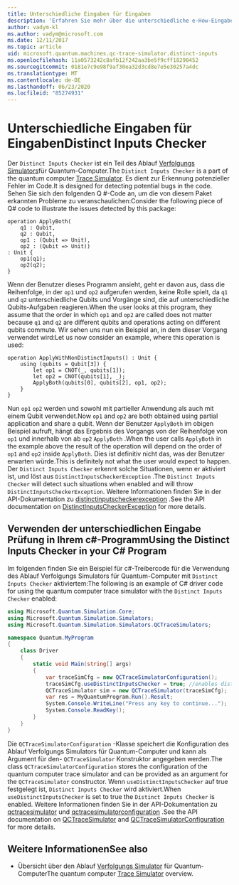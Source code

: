 ```yaml
---
title: Unterschiedliche Eingaben für Eingaben
description: 'Erfahren Sie mehr über die unterschiedliche e-How-Eingaben von Microsoft QDK, die ihren Q #-Code auf potenzielle Konflikte mit freigegebenen Qubits überprüft.'
author: vadym-kl
ms.author: vadym@microsoft.com
ms.date: 12/11/2017
ms.topic: article
uid: microsoft.quantum.machines.qc-trace-simulator.distinct-inputs
ms.openlocfilehash: 11a0573242c8afb12f242aa3be5f9cff18290452
ms.sourcegitcommit: 0181e7c9e98f9af30ea32d3cd8e7e5e30257a4dc
ms.translationtype: MT
ms.contentlocale: de-DE
ms.lasthandoff: 06/23/2020
ms.locfileid: "85274931"
---
```

# <a name="distinct-inputs-checker"></a><span data-ttu-id="cea75-103">Unterschiedliche Eingaben für Eingaben</span><span class="sxs-lookup"><span data-stu-id="cea75-103">Distinct Inputs Checker</span></span>

<span data-ttu-id="cea75-104">Der `Distinct Inputs Checker` ist ein Teil des Ablauf [Verfolgungs Simulators](xref:microsoft.quantum.machines.qc-trace-simulator.intro)für Quantum-Computer.</span><span class="sxs-lookup"><span data-stu-id="cea75-104">The `Distinct Inputs Checker` is a part of the quantum computer [Trace Simulator](xref:microsoft.quantum.machines.qc-trace-simulator.intro).</span></span> <span data-ttu-id="cea75-105">Es dient zur Erkennung potenzieller Fehler im Code.</span><span class="sxs-lookup"><span data-stu-id="cea75-105">It is designed for detecting potential bugs in the code.</span></span> <span data-ttu-id="cea75-106">Sehen Sie sich den folgenden Q #-Code an, um die von diesem Paket erkannten Probleme zu veranschaulichen:</span><span class="sxs-lookup"><span data-stu-id="cea75-106">Consider the following piece of Q# code to illustrate the issues detected by this package:</span></span>

```qsharp
operation ApplyBoth(
    q1 : Qubit,
    q2 : Qubit,
    op1 : (Qubit => Unit),
    op2 : (Qubit => Unit))
: Unit {
    op1(q1);
    op2(q2);
}
```

<span data-ttu-id="cea75-107">Wenn der Benutzer dieses Programm ansieht, geht er davon aus, dass die Reihenfolge, in der `op1` und `op2` aufgerufen werden, keine Rolle spielt, da `q1` und `q2` unterschiedliche Qubits und Vorgänge sind, die auf unterschiedliche Qubits-Aufgaben reagieren.</span><span class="sxs-lookup"><span data-stu-id="cea75-107">When the user looks at this program, they assume that the order in which `op1` and `op2` are called does not matter because `q1` and `q2` are different qubits and operations acting on different qubits commute.</span></span> <span data-ttu-id="cea75-108">Wir sehen uns nun ein Beispiel an, in dem dieser Vorgang verwendet wird:</span><span class="sxs-lookup"><span data-stu-id="cea75-108">Let us now consider an example, where this operation is used:</span></span>

```qsharp
operation ApplyWithNonDistinctInputs() : Unit {
    using (qubits = Qubit[3]) {
        let op1 = CNOT(_, qubits[1]);
        let op2 = CNOT(qubits[1], _);
        ApplyBoth(qubits[0], qubits[2], op1, op2);
    }
}
```

<span data-ttu-id="cea75-109">Nun `op1` `op2` werden und sowohl mit partieller Anwendung als auch mit einem Qubit verwendet.</span><span class="sxs-lookup"><span data-stu-id="cea75-109">Now `op1` and `op2` are both obtained using partial application and share a qubit.</span></span> <span data-ttu-id="cea75-110">Wenn der Benutzer `ApplyBoth` im obigen Beispiel aufruft, hängt das Ergebnis des Vorgangs von der Reihenfolge von `op1` und innerhalb von ab `op2` `ApplyBoth` .</span><span class="sxs-lookup"><span data-stu-id="cea75-110">When the user calls `ApplyBoth` in the example above the result of the operation will depend on the order of `op1` and `op2` inside `ApplyBoth`.</span></span> <span data-ttu-id="cea75-111">Dies ist definitiv nicht das, was der Benutzer erwarten würde.</span><span class="sxs-lookup"><span data-stu-id="cea75-111">This is definitely not what the user would expect to happen.</span></span> <span data-ttu-id="cea75-112">Der `Distinct Inputs Checker` erkennt solche Situationen, wenn er aktiviert ist, und löst aus `DistinctInputsCheckerException` .</span><span class="sxs-lookup"><span data-stu-id="cea75-112">The `Distinct Inputs Checker` will detect such situations when enabled and will throw `DistinctInputsCheckerException`.</span></span> <span data-ttu-id="cea75-113">Weitere Informationen finden Sie in der API-Dokumentation zu [distinctinputscheckerexception](https://docs.microsoft.com/dotnet/api/Microsoft.Quantum.Simulation.Simulators.QCTraceSimulators.DistinctInputsCheckerException) .</span><span class="sxs-lookup"><span data-stu-id="cea75-113">See the API documentation on [DistinctInputsCheckerException](https://docs.microsoft.com/dotnet/api/Microsoft.Quantum.Simulation.Simulators.QCTraceSimulators.DistinctInputsCheckerException) for more details.</span></span>

## <a name="using-the-distinct-inputs-checker-in-your-c-program"></a><span data-ttu-id="cea75-114">Verwenden der unterschiedlichen Eingabe Prüfung in Ihrem c#-Programm</span><span class="sxs-lookup"><span data-stu-id="cea75-114">Using the Distinct Inputs Checker in your C# Program</span></span>

<span data-ttu-id="cea75-115">Im folgenden finden Sie ein Beispiel für c#-Treibercode für die Verwendung des Ablauf Verfolgungs Simulators für Quantum-Computer mit `Distinct Inputs Checker` aktiviertem:</span><span class="sxs-lookup"><span data-stu-id="cea75-115">The following is an example of C# driver code for using the quantum computer trace simulator with the `Distinct Inputs Checker` enabled:</span></span>

```csharp
using Microsoft.Quantum.Simulation.Core;
using Microsoft.Quantum.Simulation.Simulators;
using Microsoft.Quantum.Simulation.Simulators.QCTraceSimulators;

namespace Quantum.MyProgram
{
    class Driver
    {
        static void Main(string[] args)
        {
            var traceSimCfg = new QCTraceSimulatorConfiguration();
            traceSimCfg.useDistinctInputsChecker = true; //enables distinct inputs checker
            QCTraceSimulator sim = new QCTraceSimulator(traceSimCfg);
            var res = MyQuantumProgram.Run().Result;
            System.Console.WriteLine("Press any key to continue...");
            System.Console.ReadKey();
        }
    }
}
```

<span data-ttu-id="cea75-116">Die `QCTraceSimulatorConfiguration` -Klasse speichert die Konfiguration des Ablauf Verfolgungs Simulators für Quantum-Computer und kann als Argument für den- `QCTraceSimulator` Konstruktor angegeben werden.</span><span class="sxs-lookup"><span data-stu-id="cea75-116">The class `QCTraceSimulatorConfiguration` stores the configuration of the quantum computer trace simulator and can be provided as an argument for the `QCTraceSimulator` constructor.</span></span> <span data-ttu-id="cea75-117">Wenn `useDistinctInputsChecker` auf true festgelegt ist, `Distinct Inputs Checker` wird aktiviert.</span><span class="sxs-lookup"><span data-stu-id="cea75-117">When `useDistinctInputsChecker` is set to true the `Distinct Inputs Checker` is enabled.</span></span> <span data-ttu-id="cea75-118">Weitere Informationen finden Sie in der API-Dokumentation zu [qctracesimulator](https://docs.microsoft.com/dotnet/api/Microsoft.Quantum.Simulation.Simulators.QCTraceSimulators.QCTraceSimulator) und [qctracesimulatorconfiguration](https://docs.microsoft.com/dotnet/api/Microsoft.Quantum.Simulation.Simulators.QCTraceSimulators.QCTraceSimulatorConfiguration?) .</span><span class="sxs-lookup"><span data-stu-id="cea75-118">See the API documentation on [QCTraceSimulator](https://docs.microsoft.com/dotnet/api/Microsoft.Quantum.Simulation.Simulators.QCTraceSimulators.QCTraceSimulator) and [QCTraceSimulatorConfiguration](https://docs.microsoft.com/dotnet/api/Microsoft.Quantum.Simulation.Simulators.QCTraceSimulators.QCTraceSimulatorConfiguration?) for more details.</span></span>

## <a name="see-also"></a><span data-ttu-id="cea75-119">Weitere Informationen</span><span class="sxs-lookup"><span data-stu-id="cea75-119">See also</span></span>

- <span data-ttu-id="cea75-120">Übersicht über den Ablauf [Verfolgungs Simulator](xref:microsoft.quantum.machines.qc-trace-simulator.intro) für Quantum-Computer</span><span class="sxs-lookup"><span data-stu-id="cea75-120">The quantum computer [Trace Simulator](xref:microsoft.quantum.machines.qc-trace-simulator.intro) overview.</span></span>

